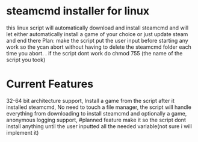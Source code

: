 # steamcmd installer for linux
this linux script will automatically download and install steamcmd and will let either automatically install a game of your choice or just update steam and end there
Plan: make the script put the user input before starting any work so the ycan abort without having to delete the steamcmd folder each time you abort.
. if the script dont work do chmod 755 (the name of the script you took)
# Current Features
32-64 bit architecture support,
Install a game from the script after it installed steamcmd,
No need to touch a file manager, the script will handle everything from downloading to install steamcmd and optionally a game,
anonymous logging support,
#planned feature
make it so the script dont install anything until the user inputted all the needed variable(not sure i will implement it)
